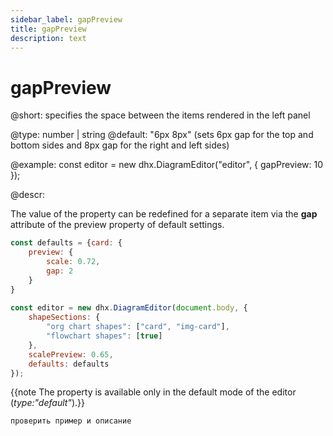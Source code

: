 ```yaml
---
sidebar_label: gapPreview
title: gapPreview
description: text
---
```


# gapPreview

@short: specifies the space between the items rendered in the left panel

@type: number | string
@default: "6px 8px" (sets 6px gap for the top and bottom sides and 8px gap for the right and left sides)

@example:
const editor = new dhx.DiagramEditor("editor", {
    gapPreview: 10
});

@descr:

The value of the property can be redefined for a separate item via the **gap** attribute of the preview property of default settings.

~~~js
const defaults = {card: {
    preview: {
        scale: 0.72, 
        gap: 2
    }
}
 
const editor = new dhx.DiagramEditor(document.body, {
    shapeSections: {
        "org chart shapes": ["card", "img-card"],
        "flowchart shapes": [true]
    },
    scalePreview: 0.65,
    defaults: defaults         
});
~~~

{{note The property is available only in the default mode of the editor (*type:"default"*).}}

```todo
проверить пример и описание
```